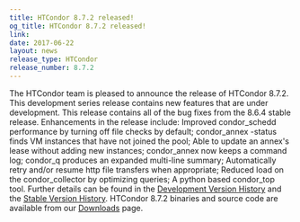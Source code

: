 ```yaml
---
title: HTCondor 8.7.2 released!
og_title: HTCondor 8.7.2 released!
link: 
date: 2017-06-22
layout: news
release_type: HTCondor
release_number: 8.7.2
---
```


The HTCondor team is pleased to announce the release of HTCondor 8.7.2. This development series release contains new features that are under development. This release contains all of the bug fixes from the 8.6.4 stable release.  Enhancements in the release include: Improved condor_schedd performance by turning off file checks by default; condor_annex -status finds VM instances that have not joined the pool; Able to update an annex's lease without adding new instances; condor_annex now keeps a command log; condor_q produces an expanded multi-line summary; Automatically retry and/or resume http file transfers when appropriate; Reduced load on the condor_collector by optimizing queries; A python based condor_top tool.  Further details can be found in the <a href="http://htcondor.org/manual/v8.7.2/11_2Development_Release.html"> Development Version History</a> and the <a href="http://htcondor.org/manual/v8.7.2/11_4Stable_Release.html"> Stable Version History</a>. HTCondor 8.7.2 binaries and source code are available from our <a href="http://htcondor.org/downloads/">Downloads</a> page. 
